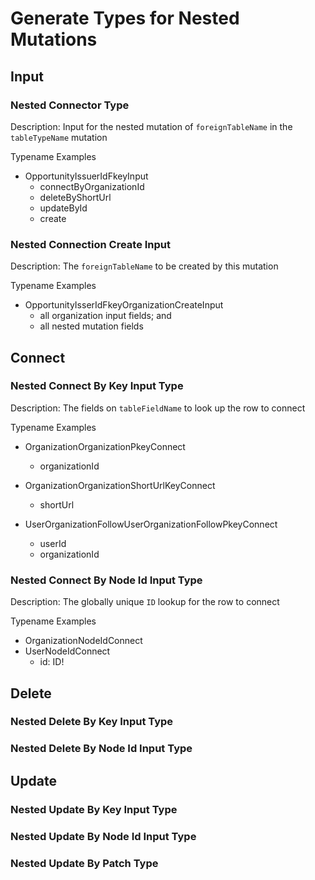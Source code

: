 # Generate Types for Nested Mutations

## Input

### Nested Connector Type

Description: Input for the nested mutation of `foreignTableName` in the `tableTypeName` mutation

Typename Examples
- OpportunityIssuerIdFkeyInput
  - connectByOrganizationId
  - deleteByShortUrl
  - updateById
  - create

### Nested Connection Create Input

Description: The `foreignTableName` to be created by this mutation

Typename Examples

- OpportunityIsserIdFkeyOrganizationCreateInput
  - all organization input fields; and
  - all nested mutation fields

## Connect

### Nested Connect By Key Input Type

Description: The fields on `tableFieldName` to look up the row to connect

Typename Examples
- OrganizationOrganizationPkeyConnect
  - organizationId

- OrganizationOrganizationShortUrlKeyConnect
  - shortUrl

- UserOrganizationFollowUserOrganizationFollowPkeyConnect
  - userId
  - organizationId

### Nested Connect By Node Id Input Type 

Description: The globally unique `ID` lookup for the row to connect

Typename Examples
- OrganizationNodeIdConnect
- UserNodeIdConnect
  - id: ID!

## Delete

### Nested Delete By Key Input Type

### Nested Delete By Node Id Input Type

## Update

### Nested Update By Key Input Type

### Nested Update By Node Id Input Type

### Nested Update By Patch Type